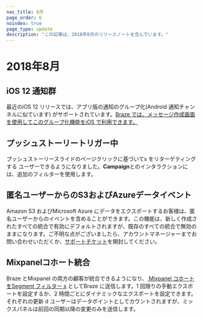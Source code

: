 ```yaml
---
nav_title: 8月
page_order: 6
noindex: true
page_type: update
description: "この記事は、2018年8月のリリースノートを含んでいます。"
---
```

# 2018年8月

## iOS 12 通知群

最近のiOS 12 リリースでは、アプリ版の通知のグループ化(Android 通知チャンネルに似ています) がサポートされています。[Braze では、メッセージ作成画面を使用してこのグループ化機能をiOS で利用できます。]({{site.baseurl}}/user_guide/message_building_by_channel/push/creating_a_push_message/#notification-groups)

## プッシュストーリートリガー中

プッシュストーリースライドのページクリックに基づいてs をリターゲティングする ユーザーできるようになりました。**Campaign**とのインタラクションには、追加のフィルターを使用します。

## 匿名ユーザーからのS3およびAzureデータイベント

Amazon S3 およびMicrosoft Azure にデータをエクスポートするお客様は、匿名ユーザーからのイベントを含めることができます。この機能は、新しく作成されたすべての統合で有効にデフォルトされますが、既存のすべての統合で無効のままになります。ご不明な点がございましたら、アカウントマネージャーまでお問い合わせいただくか、[サポートチケット][support]を開封してください。

## Mixpanelコホート統合

Braze とMixpanel の両方の顧客が統合できるようになり、[ Mixpanel コホートをSegment フィルター s]({{site.baseurl}}/partners/insights/behavioral_analytics/mixpanel_for_currents/#mixpanel-cohort-import) としてBraze に送信します。1 回限りの手動エクスポートを設定するか、2 時間ごとにダイナミックなエクスポートを設定できます。それぞれの更新 d ユーザーはデータポイントとしてカウントされますが、ミックスパネルは前回の同期以降の変更のみを送信します。

[support]: {{site.baseurl}}/braze_support/